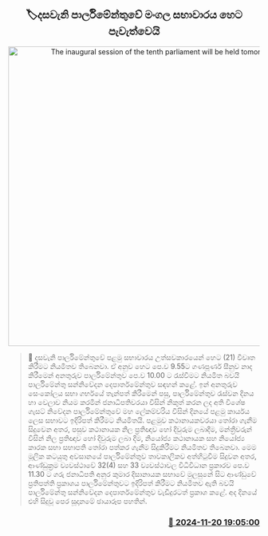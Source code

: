 <p align='center'><b><h2 align='center' title='The inaugural session of the tenth parliament will be held tomorrow'>🏷දසවැනි පාර්ලිමේන්තුවේ මංගල සභාවාරය හෙට පැවැත්වෙයි</h2></b></p>
<p align='center'><img src='https://helakuru.sgp1.cdn.digitaloceanspaces.com/esana/images/lib/parliment-srilanka-new-thumb-1.jpg' width='600' alt='The inaugural session of the tenth parliament will be held tomorrow'></p>

>📝 දසවැනි පාර්ලිමේන්තුවේ පළමු සභාවාරය උත්සවකාරයෙන් හෙට (21) විවෘත කිරීමට නියමිතව තිබෙනවා.
ඒ අනුව හෙට පෙ.ව 9.55ට ගණපූර්ණ සීනුව නාද කිරීමෙන් අනතුරුව පාර්ලිමේන්තුව පෙ.ව 10.00 ට රැස්වීමට නියමිත බවයි පාර්ලිමේන්තු සන්නිවේදන දෙපාර්තමේන්තුව සඳහන් කළේ.
ඉන් අනතුරුව සෙංකෝලය සභා ගර්භයේ තැන්පත් කිරීමෙන් පසු, පාර්ලිමේන්තුව රැස්වන දිනය හා වෙලාව නියම කරමින් ජනාධිපතිවරයා විසින් නිකුත් කරන ලද අති විශේෂ ගැසට් නිවේදන පාර්ලිමේන්තුවේ මහ ලේකම්වරිය විසින් දිනයේ පළමු කාර්යය ලෙස සභාවට ඉදිරිපත් කිරීමට නියමිතයි.
පළමුව කථානායකවරයා තෝරා ගැනීම සිදුවෙන අතර, පසුව කථානායක නිල ප්‍රතිඥාව හෝ දිවුරුම ලබාදීම, මන්ත්‍රීවරුන් විසින් නිල ප්‍රතිඥාව හෝ දිවුරුම ලබා දීම, නියෝජ්‍ය කථානායක සහ නියෝජ්‍ය කාරක සභා සභාපති ‍තෝරා පත්කර ගැනීම සිදුකිරීමට නියමිතව තිබෙනවා.
මෙම මූලික කටයුතු අවසානයේ පාර්ලිමේන්තුව තාවකාලිකව අත්හිටුවීම සිදුවන අතර, ආණ්ඩුක්‍රම ව්‍යවස්ථාවේ 32(4) සහ 33 ව්‍යවස්ථාවල විධිවිධාන ප්‍රකාරව පෙ.ව 11.30 ට ගරු ජනාධිපති අනුර කුමාර දිසානායක සභාවේ මුලසුනේ සිට ආණ්ඩුවේ ප්‍රතිපත්ති ප්‍රකාශය පාර්ලිමේන්තුවට ඉදිරිපත් කිරීමට නියමිතව ඇති බවයි පාර්ලිමේන්තු සන්නිවේදන දෙපාර්තමේන්තුව වැඩිදුරටත් ප්‍රකාශ කළේ.
අද දිනයේ එහි සිදුවූ පෙර සූදානමේ ඡායාරූප පහතින්. 


<h3 align='right'><a href='https://www.helakuru.lk/esana/p/105297/'>📅 2024-11-20 19:05:00</a></h3>
